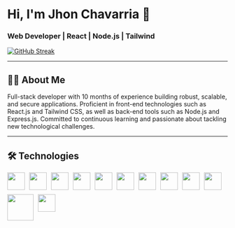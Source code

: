 # Hi, I'm Jhon Chavarria 👋

### Web Developer | React | Node.js | Tailwind



[![GitHub Streak](https://streak-stats.demolab.com?user=JmChavarria&theme=java-dark&hide_border=true)](https://git.io/streak-stats)

---

## 👨‍💻 About Me
Full-stack developer with 10 months of experience building robust, scalable, and secure applications. 
Proficient in front-end technologies such as React.js and Tailwind CSS, as well as back-end tools such as Node.js and Express.js.
Committed to continuous learning and passionate about tackling new technological challenges.

---

## 🛠️ Technologies

<div style="display: flex; flex-wrap: wrap; gap: 10px;">
  <img src="https://cdn.jsdelivr.net/gh/devicons/devicon/icons/javascript/javascript-original.svg" width="40"/>
  <img src="https://cdn.jsdelivr.net/gh/devicons/devicon/icons/react/react-original.svg" width="40"/>
  <img src="https://cdn.jsdelivr.net/gh/devicons/devicon/icons/typescript/typescript-original.svg" width="40"/>
  <img src="https://cdn.jsdelivr.net/gh/devicons/devicon/icons/nodejs/nodejs-original.svg" width="40"/>
  <img src="https://cdn.jsdelivr.net/gh/devicons/devicon@latest/icons/cloudflare/cloudflare-original.svg" width="40"/>
  <img src="https://cdn.jsdelivr.net/gh/devicons/devicon@latest/icons/nextjs/nextjs-original.svg" width="40"/>
  <img src="https://cdn.jsdelivr.net/gh/devicons/devicon@latest/icons/prisma/prisma-original.svg" width="40"/>
  <img src="https://cdn.jsdelivr.net/gh/devicons/devicon@latest/icons/github/github-original.svg" width="40"/>
  <img src="https://cdn.jsdelivr.net/gh/devicons/devicon@latest/icons/mongodb/mongodb-original.svg" width="40"/>
  <img src="https://cdn.jsdelivr.net/gh/devicons/devicon@latest/icons/postgresql/postgresql-original.svg" width="40"/>
  <img src="https://cdn.jsdelivr.net/gh/devicons/devicon@latest/icons/tailwindcss/tailwindcss-original-wordmark.svg" width="60"/>
  <img src="https://cdn.jsdelivr.net/gh/devicons/devicon@latest/icons/vscode/vscode-original.svg" width="40" />
</div>

